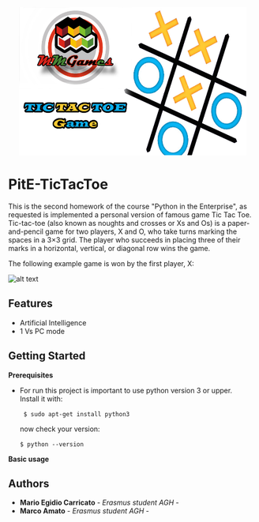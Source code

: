 <p align="center">
  <img width="460" height="300" src="https://github.com/Mario181091/Mario_content/blob/master/Senza%20titolo-3.jpg">
</p>

# PitE-TicTacToe

This is the second homework of the course "Python in the Enterprise", as requested is implemented a personal version of famous game Tic Tac Toe.    
Tic-tac-toe (also known as noughts and crosses or Xs and Os) is a paper-and-pencil game for two players, X and O, who take turns marking the spaces in a 3×3 grid. The player who succeeds in placing three of their marks in a horizontal, vertical, or diagonal row wins the game.

The following example game is won by the first player, X:

![alt text]( https://upload.wikimedia.org/wikipedia/commons/1/1b/Tic-tac-toe-game-1.svg)

## Features

* Artificial Intelligence
* 1 Vs PC mode

## Getting Started

**Prerequisites**
* For run this project is important to use python version 3 or upper.                                                    
  Install it with:
  
  ```
   $ sudo apt-get install python3
  ```
  now check your version: 
  ```
  $ python --version
  ```

**Basic usage**


## Authors

* **Mario Egidio Carricato** - *Erasmus student AGH* - 
* **Marco Amato** - *Erasmus student AGH* - 
